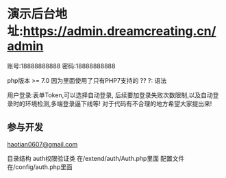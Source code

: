 演示后台地址:https://admin.dreamcreating.cn/admin 
==============================================
账号:18888888888  密码:18888888888

php版本 >= 7.0  因为里面使用了只有PHP7支持的 ?? ?: 语法

用户登录:表单Token,可以选择自动登录,
后续要加登录失败次数限制,以及自动登录时的环境检测,多端登录逼下线等!
对于代码有不合理的地方希望大家提出来!

## 参与开发
haotian0607@gmail.com

目录结构
 auth权限验证类 在/extend/auth/Auth.php里面
 配置文件在/config/auth.php里面   
